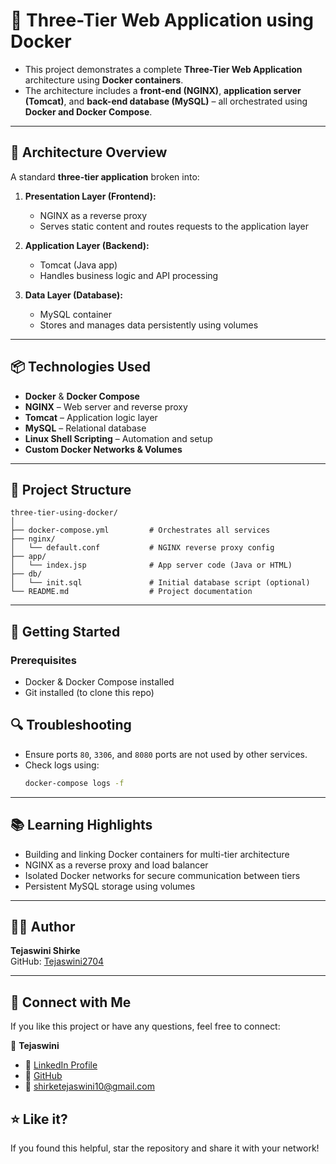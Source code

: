 # 🐳 Three-Tier Web Application using Docker

- This project demonstrates a complete **Three-Tier Web Application** architecture using **Docker containers**.
- The architecture includes a **front-end (NGINX)**, **application server (Tomcat)**, and **back-end database (MySQL)** – all orchestrated using **Docker and Docker Compose**.

---

## 🔧 Architecture Overview

A standard **three-tier application** broken into:

1. **Presentation Layer (Frontend):**
   - NGINX as a reverse proxy
   - Serves static content and routes requests to the application layer

2. **Application Layer (Backend):**
   - Tomcat (Java app) 
   - Handles business logic and API processing

3. **Data Layer (Database):**
   - MySQL container
   - Stores and manages data persistently using volumes

---

## 📦 Technologies Used

- **Docker** & **Docker Compose**
- **NGINX** – Web server and reverse proxy
- **Tomcat** – Application logic layer
- **MySQL** – Relational database
- **Linux Shell Scripting** – Automation and setup
- **Custom Docker Networks & Volumes**

---

## 📁 Project Structure

```
three-tier-using-docker/
│
├── docker-compose.yml         # Orchestrates all services
├── nginx/
│   └── default.conf           # NGINX reverse proxy config
├── app/
│   └── index.jsp              # App server code (Java or HTML)
├── db/
│   └── init.sql               # Initial database script (optional)
└── README.md                  # Project documentation
```

---

## 🚀 Getting Started

### Prerequisites
- Docker & Docker Compose installed
- Git installed (to clone this repo)



## 🔍 Troubleshooting

- Ensure ports `80`, `3306`, and ``8080`` ports are not used by other services.
- Check logs using:
  ```bash
  docker-compose logs -f
  ```

---

## 📚 Learning Highlights

- Building and linking Docker containers for multi-tier architecture
- NGINX as a reverse proxy and load balancer
- Isolated Docker networks for secure communication between tiers
- Persistent MySQL storage using volumes

---

## 🙋‍♀️ Author

**Tejaswini Shirke**  
GitHub: [Tejaswini2704](https://github.com/Tejaswini2704)

---

## 🙌 Connect with Me

If you like this project or have any questions, feel free to connect:

👤 **Tejaswini**  
- 🔗 [LinkedIn Profile](https://www.linkedin.com/in/tejaswini-shirke-85aa3a27a)
- 🔗 [GitHub](https://github.com/Tejaswini2704)  
- 📧 shirketejaswini10@gmail.com 
## ⭐ Like it?

If you found this helpful, star the repository and share it with your network!
